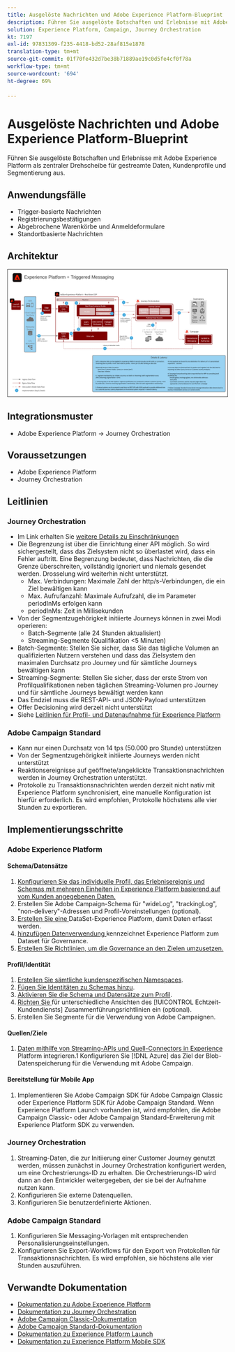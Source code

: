 ```yaml
---
title: Ausgelöste Nachrichten und Adobe Experience Platform-Blueprint
description: Führen Sie ausgelöste Botschaften und Erlebnisse mit Adobe Experience Platform als zentraler Drehscheibe für gestreamte Daten, Kundenprofile und Segmentierung aus.
solution: Experience Platform, Campaign, Journey Orchestration
kt: 7197
exl-id: 97831309-f235-4418-bd52-28af815e1878
translation-type: tm+mt
source-git-commit: 01f70fe432d7be38b71889ae19c0d5fe4cf0f78a
workflow-type: tm+mt
source-wordcount: '694'
ht-degree: 69%

---
```


# Ausgelöste Nachrichten und Adobe Experience Platform-Blueprint

Führen Sie ausgelöste Botschaften und Erlebnisse mit Adobe Experience Platform als zentraler Drehscheibe für gestreamte Daten, Kundenprofile und Segmentierung aus.

## Anwendungsfälle

* Trigger-basierte Nachrichten
* Registrierungsbestätigungen
* Abgebrochene Warenkörbe und Anmeldeformulare
* Standortbasierte Nachrichten

## Architektur

<img src="assets/triggered.svg" alt="Referenzarchitektur für die Auslösung von Messaging und Adobe Experience Platform-Blaupausen" style="border:1px solid #4a4a4a" />

## Integrationsmuster

* Adobe Experience Platform -> Journey Orchestration

## Voraussetzungen

* Adobe Experience Platform
* Journey Orchestration

## Leitlinien

### Journey Orchestration

* Im Link erhalten Sie [weitere Details zu Einschränkungen](https://experienceleague.adobe.com/docs/journeys/using/starting-with-journeys/limitations.html?lang=de#starting-with-journeys)
* Die Begrenzung ist über die Einrichtung einer API möglich. So wird sichergestellt, dass das Zielsystem nicht so überlastet wird, dass ein Fehler auftritt. Eine Begrenzung bedeutet, dass Nachrichten, die die Grenze überschreiten, vollständig ignoriert und niemals gesendet werden. Drosselung wird weiterhin nicht unterstützt.
   * Max. Verbindungen: Maximale Zahl der http/s-Verbindungen, die ein Ziel bewältigen kann
   * Max. Aufrufanzahl: Maximale Aufrufzahl, die im Parameter periodInMs erfolgen kann
   * periodInMs: Zeit in Millisekunden
* Von der Segmentzugehörigkeit initiierte Journeys können in zwei Modi operieren:
   * Batch-Segmente (alle 24 Stunden aktualisiert)
   * Streaming-Segmente (Qualifikation &lt;5 Minuten)
* Batch-Segmente: Stellen Sie sicher, dass Sie das tägliche Volumen an qualifizierten Nutzern verstehen und dass das Zielsystem den maximalen Durchsatz pro Journey und für sämtliche Journeys bewältigen kann
* Streaming-Segmente: Stellen Sie sicher, dass der erste Strom von Profilqualifikationen neben täglichen Streaming-Volumen pro Journey und für sämtliche Journeys bewältigt werden kann
* Das Endziel muss die REST-API- und JSON-Payload unterstützen
* Offer Decisioning wird derzeit nicht unterstützt
* Siehe [Leitlinien für Profil- und Datenaufnahme für Experience Platform](https://experienceleague.adobe.com/docs/experience-platform/profile/guardrails.html?lang=de)

### Adobe Campaign Standard

* Kann nur einen Durchsatz von 14 tps (50.000 pro Stunde) unterstützen
* Von der Segmentzugehörigkeit initiierte Journeys werden nicht unterstützt
* Reaktionsereignisse auf geöffnete/angeklickte Transaktionsnachrichten werden in Journey Orchestration unterstützt.
* Protokolle zu Transaktionsnachrichten werden derzeit nicht nativ mit Experience Platform synchronisiert, eine manuelle Konfiguration ist hierfür erforderlich. Es wird empfohlen, Protokolle höchstens alle vier Stunden zu exportieren.


## Implementierungsschritte

### Adobe Experience Platform

#### Schema/Datensätze

1. [Konfigurieren Sie das individuelle Profil, das Erlebnisereignis und Schemas mit mehreren Einheiten in Experience Platform basierend auf vom Kunden angegebenen Daten.](https://experienceleague.adobe.com/docs/platform-learn/tutorials/schemas/create-a-schema.html)
1. Erstellen Sie Adobe Campaign-Schema für &quot;wideLog&quot;, &quot;trackingLog&quot;, &quot;non-delivery&quot;-Adressen und Profil-Voreinstellungen (optional).
1. [Erstellen Sie eine ](https://experienceleague.adobe.com/docs/platform-learn/tutorials/data-ingestion/create-datasets-and-ingest-data.html) DataSet-Experience Platform, damit Daten erfasst werden.
1. [hinzufügen Datenverwendung ](https://experienceleague.adobe.com/docs/platform-learn/tutorials/data-governance/classify-data-using-governance-labels.html) kennzeichnet Experience Platform zum Dataset für Governance.
1. [Erstellen Sie Richtlinien, um die Governance an den Zielen umzusetzen.](https://experienceleague.adobe.com/docs/platform-learn/tutorials/data-governance/create-data-usage-policies.html)

#### Profil/Identität

1. [Erstellen Sie sämtliche kundenspezifischen Namespaces](https://experienceleague.adobe.com/docs/platform-learn/tutorials/identities/label-ingest-and-verify-identity-data.html).
1. [Fügen Sie Identitäten zu Schemas hinzu](https://experienceleague.adobe.com/docs/platform-learn/tutorials/identities/label-ingest-and-verify-identity-data.html).
1. [Aktivieren Sie die Schema und Datensätze zum Profil](https://experienceleague.adobe.com/docs/platform-learn/tutorials/profiles/bring-data-into-the-real-time-customer-profile.html).
1. [Richten Sie ](https://experienceleague.adobe.com/docs/platform-learn/tutorials/profiles/create-merge-policies.html) für unterschiedliche Ansichten des  [!UICONTROL Echtzeit-Kundendiensts]  Zusammenführungsrichtlinien ein (optional).
1. Erstellen Sie Segmente für die Verwendung von Adobe Campaignen.

#### Quellen/Ziele

1. [Daten mithilfe von Streaming-APIs und Quell-Connectors in Experience ](https://experienceleague.adobe.com/?recommended=ExperiencePlatform-D-1-2020.1.dataingestion) Platform integrieren.1 Konfigurieren Sie  [!DNL Azure] das Ziel der Blob-Datenspeicherung für die Verwendung mit Adobe Campaign.

#### Bereitstellung für Mobile App

1. Implementieren Sie Adobe Campaign SDK für Adobe Campaign Classic oder Experience Platform SDK für Adobe Campaign Standard. Wenn Experience Platform Launch vorhanden ist, wird empfohlen, die Adobe Campaign Classic- oder Adobe Campaign Standard-Erweiterung mit Experience Platform SDK zu verwenden.


### Journey Orchestration

1. Streaming-Daten, die zur Initiierung einer Customer Journey genutzt werden, müssen zunächst in Journey Orchestration konfiguriert werden, um eine Orchestrierungs-ID zu erhalten. Die Orchestrierungs-ID wird dann an den Entwickler weitergegeben, der sie bei der Aufnahme nutzen kann.
1. Konfigurieren Sie externe Datenquellen.
1. Konfigurieren Sie benutzerdefinierte Aktionen.

### Adobe Campaign Standard

1. Konfigurieren Sie Messaging-Vorlagen mit entsprechenden Personalisierungseinstellungen.
1. Konfigurieren Sie Export-Workflows für den Export von Protokollen für Transaktionsnachrichten. Es wird empfohlen, sie höchstens alle vier Stunden auszuführen.


## Verwandte Dokumentation

* [Dokumentation zu Adobe Experience Platform](https://experienceleague.adobe.com/docs/experience-platform.html?lang=de)
* [Dokumentation zu Journey Orchestration](https://experienceleague.adobe.com/docs/journey-orchestration.html?lang=de)
* [Adobe Campaign Classic-Dokumentation](https://experienceleague.adobe.com/docs/campaign-classic.html?lang=de)
* [Adobe Campaign Standard-Dokumentation](https://experienceleague.adobe.com/docs/campaign-standard.html?lang=de)
* [Dokumentation zu Experience Platform Launch](https://experienceleague.adobe.com/docs/launch.html?lang=de)
* [Dokumentation zu Experience Platform Mobile SDK](https://experienceleague.adobe.com/docs/mobile.html?lang=de)
